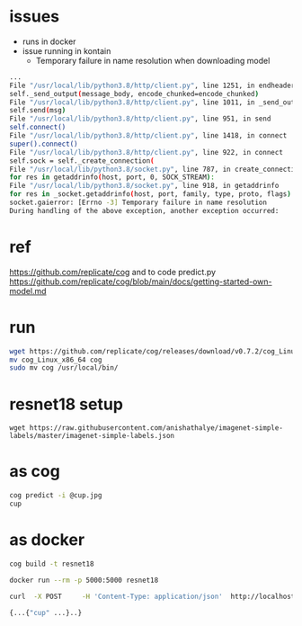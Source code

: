 # issues
- runs in docker
- issue running in kontain
    - Temporary failure in name resolution when downloading model

```bash
...
File "/usr/local/lib/python3.8/http/client.py", line 1251, in endheaders
self._send_output(message_body, encode_chunked=encode_chunked)
File "/usr/local/lib/python3.8/http/client.py", line 1011, in _send_output
self.send(msg)
File "/usr/local/lib/python3.8/http/client.py", line 951, in send
self.connect()
File "/usr/local/lib/python3.8/http/client.py", line 1418, in connect
super().connect()
File "/usr/local/lib/python3.8/http/client.py", line 922, in connect
self.sock = self._create_connection(
File "/usr/local/lib/python3.8/socket.py", line 787, in create_connection
for res in getaddrinfo(host, port, 0, SOCK_STREAM):
File "/usr/local/lib/python3.8/socket.py", line 918, in getaddrinfo
for res in _socket.getaddrinfo(host, port, family, type, proto, flags):
socket.gaierror: [Errno -3] Temporary failure in name resolution
During handling of the above exception, another exception occurred:
```


# ref
https://github.com/replicate/cog
and to code predict.py
https://github.com/replicate/cog/blob/main/docs/getting-started-own-model.md

# run
```bash
wget https://github.com/replicate/cog/releases/download/v0.7.2/cog_Linux_x86_64
mv cog_Linux_x86_64 cog
sudo mv cog /usr/local/bin/
```

# resnet18 setup
```
wget https://raw.githubusercontent.com/anishathalye/imagenet-simple-labels/master/imagenet-simple-labels.json
```

# as cog
```bash
cog predict -i @cup.jpg
cup
```

# as docker
```bash
cog build -t resnet18

docker run --rm -p 5000:5000 resnet18

curl  -X POST     -H 'Content-Type: application/json'  http://localhost:5000/predictions   -d '{"input": {"image":"https://dm0qx8t0i9gc9.cloudfront.net/watermarks/image/rDtN98Qoishumwih/tea-cup-drawing_z1mUGhnu_SB_PM.jpg"}}'

{...{"cup" ...}..}
```
